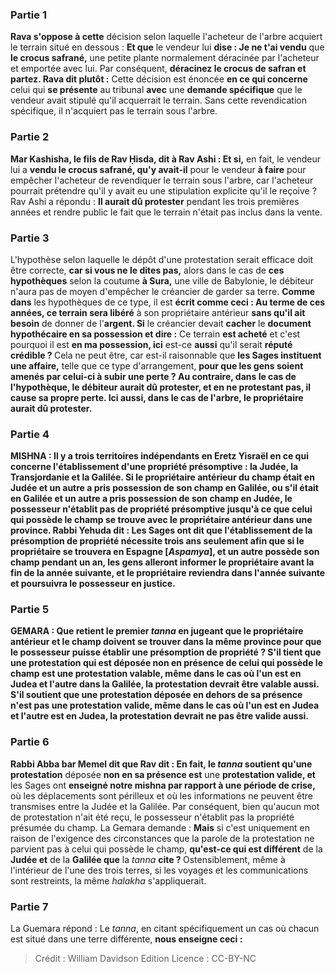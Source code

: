 
### Partie 1
<b>Rava s'oppose à cette</b> décision selon laquelle l'acheteur de l'arbre acquiert le terrain situé en dessous : <b>Et que</b> le vendeur lui <b>dise : Je ne t'ai vendu</b> que <b>le crocus safrané,</b> une petite plante normalement déracinée par l'acheteur et emportée avec lui. Par conséquent, <b>déracinez le crocus de safran et partez. Rava dit plutôt :</b> Cette décision est énoncée <b>en ce qui concerne</b> celui qui <b>se présente</b> au tribunal <b>avec</b> une <b>demande spécifique</b> que le vendeur avait stipulé qu'il acquerrait le terrain. Sans cette revendication spécifique, il n'acquiert pas le terrain sous l'arbre.

### Partie 2
<b>Mar Kashisha, le fils de Rav Ḥisda, dit à Rav Ashi : Et si,</b> en fait, le vendeur lui a <b>vendu le crocus safrané, qu'y avait-il</b> pour le vendeur <b>à faire</b> pour empêcher l'acheteur de revendiquer le terrain sous l'arbre, car l'acheteur pourrait prétendre qu'il y avait eu une stipulation explicite qu'il le reçoive ? Rav Ashi a répondu : <b>Il aurait dû protester</b> pendant les trois premières années et rendre public le fait que le terrain n'était pas inclus dans la vente.

### Partie 3
L'hypothèse selon laquelle le dépôt d'une protestation serait efficace doit être correcte, <b>car si vous ne le dites pas,</b> alors dans le cas de <b>ces hypothèques</b> selon la coutume <b>à Sura,</b> une ville de Babylonie, le débiteur n'aura pas de moyen d'empêcher le créancier de garder sa terre. <b>Comme dans</b> les hypothèques de ce type, il est <b>écrit comme ceci : Au terme de ces années, ce terrain sera libéré</b> à son propriétaire antérieur <b>sans qu'il ait besoin</b> de donner de l'<b>argent. Si</b> le créancier devait <b>cacher</b> le <b>document hypothécaire en sa possession et dire :</b> Ce terrain <b>est acheté</b> et c'est pourquoi il est <b>en ma possession, ici</b> est-ce <b>aussi</b> qu'il serait <b>réputé crédible ? </b> Cela ne peut être, car est-il raisonnable que <b>les Sages instituent une affaire,</b> telle que ce type d'arrangement, <b>pour que les gens <b>soient amenés par celui-ci à</b> subir <b>une perte ? Au contraire,</b> dans le cas de l'hypothèque, le débiteur <b>aurait dû protester,</b> et en ne protestant pas, il cause sa propre perte. <b>Ici aussi,</b> dans le cas de l'arbre, le propriétaire <b>aurait dû protester.</b>

### Partie 4
<strong>MISHNA : </strong>Il y a <b>trois</b> <b>territoires</b> indépendants en Eretz Yisraël <b>en ce qui concerne</b> l'établissement d'une <b>propriété présomptive : la Judée, la Transjordanie et la Galilée. </b> Si le propriétaire antérieur du champ <b>était en Judée et</b> un autre <b>a pris possession</b> de son champ <b>en Galilée,</b> ou s'il était <b>en Galilée et</b> un autre <b>a pris possession</b> de son champ <b>en Judée, </b> le possesseur n'établit pas de <b>propriété présomptive jusqu'à ce que</b> celui qui possède le champ <b>se trouve avec</b> le propriétaire antérieur <b>dans une province. Rabbi Yehuda dit : </b> Les Sages <b>ont dit</b> que l'établissement de la présomption de propriété nécessite <b>trois ans seulement afin que</b> si le propriétaire <b>se trouvera en Espagne [<i>Aspamya</i>], et</b> un autre <b>possède</b> son champ pendant <b>un an, </b> les gens <b>alleront informer</b> le propriétaire avant la fin de la <b>année suivante, et</b> le propriétaire <b>reviendra</b> <b>dans</b> l'année <b>suivante</b> et poursuivra le possesseur en justice.

### Partie 5
<strong>GEMARA :</strong> <b>Que retient le premier <i>tanna</i></b> en jugeant que le propriétaire antérieur et le champ doivent se trouver dans la même province pour que le possesseur puisse établir une présomption de propriété ? <b>S'il tient</b> que <b>une protestation qui est</b> déposée <b>non en présence</b> de celui qui possède le champ <b>est</b> une <b>protestation valable, même</b> dans le cas où l'un est en <b>Judea et</b> l'autre dans la <b>Galilée,</b> la protestation devrait être valable <b>aussi. S'il soutient</b> que <b>une protestation</b> déposée <b>en dehors de sa présence n'est pas</b> une <b>protestation valide, même</b> dans le cas où l'un est en <b>Judea et</b> l'autre est en <b>Judea,</b> la protestation devrait <b>ne pas</b> être valide <b>aussi.</b>

### Partie 6
<b>Rabbi Abba bar Memel dit</b> que <b>Rav dit : En fait,</b> le <i>tanna</i> <b>soutient</b> qu'une protestation</b> déposée <b>non en sa présence est</b> une <b>protestation valide, et</b> les Sages ont <b>enseigné notre mishna par rapport à une période de crise,</b> où les déplacements sont périlleux et où les informations ne peuvent être transmises entre la Judée et la Galilée. Par conséquent, bien qu'aucun mot de protestation n'ait été reçu, le possesseur n'établit pas la propriété présumée du champ. La Gemara demande : <b>Mais</b> si c'est uniquement en raison de l'exigence des circonstances que la parole de la protestation ne parvient pas à celui qui possède le champ, <b>qu'est-ce qui est différent</b> de la <b>Judée et</b> de la <b>Galilée que</b> la <i>tanna</i> <b>cite ? </b> Ostensiblement, même à l'intérieur de l'une des trois terres, si les voyages et les communications sont restreints, la même <i>halakha</i> s'appliquerait.

### Partie 7
La Guemara répond : Le <i>tanna</i>, en citant spécifiquement un cas où chacun est situé dans une terre différente, <b>nous enseigne ceci :</b>

>Crédit : William Davidson Edition
>Licence : CC-BY-NC